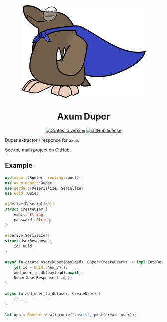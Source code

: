 <p align="center">
    <img src="https://raw.githubusercontent.com/EpicEric/duper/refs/heads/main/logos/duper-400.png" alt="The Duper logo, with a confident spectacled mole wearing a flailing blue cape." /> <br>
</p>
<h1 align="center">Axum Duper</h1>

<p align="center">
    <a href="https://crates.io/crates/axum_duper"><img alt="Crates.io version" src="https://img.shields.io/crates/v/axum_duper?style=flat&logo=rust&logoColor=white&label=axum_duper"></a>
    <a href="https://github.com/EpicEric/duper"><img alt="GitHub license" src="https://img.shields.io/github/license/EpicEric/duper"></a>
</p>

Duper extractor / response for `axum`.

[See the main project on GitHub.](https://github.com/EpicEric/duper)

## Example

```rust
use axum::{Router, routing::post};
use axum_duper::Duper;
use serde::{Deserialize, Serialize};
use uuid::Uuid;

#[derive(Deserialize)]
struct CreateUser {
    email: String,
    password: String,
}

#[derive(Serialize)]
struct UserResponse {
    id: Uuid,
}

async fn create_user(Duper(payload): Duper<CreateUser>) -> impl IntoResponse {
    let id = Uuid::new_v4();
    add_user_to_db(payload).await;
    Duper(UserResponse { id })
}

async fn add_user_to_db(user: CreateUser) {
    // ...
}

let app = Router::new().route("/users", post(create_user));
```
